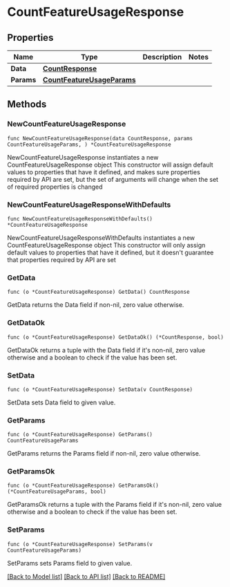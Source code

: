 # CountFeatureUsageResponse

## Properties

Name | Type | Description | Notes
------------ | ------------- | ------------- | -------------
**Data** | [**CountResponse**](CountResponse.md) |  | 
**Params** | [**CountFeatureUsageParams**](CountFeatureUsageParams.md) |  | 

## Methods

### NewCountFeatureUsageResponse

`func NewCountFeatureUsageResponse(data CountResponse, params CountFeatureUsageParams, ) *CountFeatureUsageResponse`

NewCountFeatureUsageResponse instantiates a new CountFeatureUsageResponse object
This constructor will assign default values to properties that have it defined,
and makes sure properties required by API are set, but the set of arguments
will change when the set of required properties is changed

### NewCountFeatureUsageResponseWithDefaults

`func NewCountFeatureUsageResponseWithDefaults() *CountFeatureUsageResponse`

NewCountFeatureUsageResponseWithDefaults instantiates a new CountFeatureUsageResponse object
This constructor will only assign default values to properties that have it defined,
but it doesn't guarantee that properties required by API are set

### GetData

`func (o *CountFeatureUsageResponse) GetData() CountResponse`

GetData returns the Data field if non-nil, zero value otherwise.

### GetDataOk

`func (o *CountFeatureUsageResponse) GetDataOk() (*CountResponse, bool)`

GetDataOk returns a tuple with the Data field if it's non-nil, zero value otherwise
and a boolean to check if the value has been set.

### SetData

`func (o *CountFeatureUsageResponse) SetData(v CountResponse)`

SetData sets Data field to given value.


### GetParams

`func (o *CountFeatureUsageResponse) GetParams() CountFeatureUsageParams`

GetParams returns the Params field if non-nil, zero value otherwise.

### GetParamsOk

`func (o *CountFeatureUsageResponse) GetParamsOk() (*CountFeatureUsageParams, bool)`

GetParamsOk returns a tuple with the Params field if it's non-nil, zero value otherwise
and a boolean to check if the value has been set.

### SetParams

`func (o *CountFeatureUsageResponse) SetParams(v CountFeatureUsageParams)`

SetParams sets Params field to given value.



[[Back to Model list]](../README.md#documentation-for-models) [[Back to API list]](../README.md#documentation-for-api-endpoints) [[Back to README]](../README.md)


